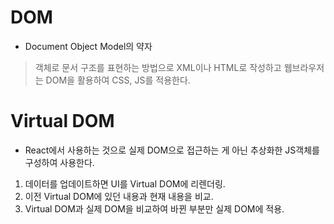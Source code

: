 # DOM
* Document Object Model의 약자
> 객체로 문서 구조를 표현하는 방법으로 XML이나 HTML로 작성하고
  웹브라우저는 DOM을 활용하여 CSS, JS를 적용한다.
  
# Virtual DOM
* React에서 사용하는 것으로 실제 DOM으로 접근하는 게 아닌 추상화한 JS객체를 구성하여 사용한다.
1. 데이터를 업데이트하면 UI를 Virtual DOM에 리렌더링.
2. 이전 Virtual DOM에 있던 내용과 현재 내용을 비교.
3. Virtual DOM과 실제 DOM을 비교하여 바뀐 부분만 실제 DOM에 적용.
